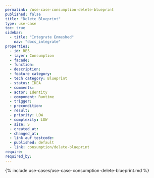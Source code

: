 ```yaml
---
permalink: /use-case-consumption-delete-blueprint
published: false
title: "Delete Blueprint"
type: use-case
toc: true
sidebar:
  - title: "Integrate Enmeshed"
    nav: "docs_integrate"
properties:
  - id: RB5
  - layer: Consumption
  - facade:
  - function:
  - description:
  - feature category:
  - tech category: Blueprint
  - status: IDEA
  - comments:
  - actor: Identity
  - component: Runtime
  - trigger:
  - precondition:
  - result:
  - priority: LOW
  - complexity: LOW
  - size: S
  - created_at:
  - changed_at:
  - link auf testcode:
  - published: default
  - link: consumption/delete-blueprint
require:
required_by:
---
```


{% include use-cases/use-case-consumption-delete-blueprint.md %}
